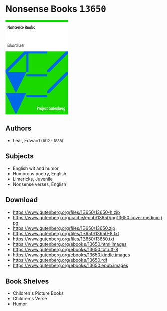 # Nonsense Books <kbd>13650</kbd>

![](./cover.medium.jpg "")

## Authors


 - Lear, Edward <small>(1812 - 1888)</small>

## Subjects


 - English wit and humor
 - Humorous poetry, English
 - Limericks, Juvenile
 - Nonsense verses, English

## Download


 - https://www.gutenberg.org/files/13650/13650-h.zip
 - https://www.gutenberg.org/cache/epub/13650/pg13650.cover.medium.jpg
 - https://www.gutenberg.org/files/13650/13650.zip
 - https://www.gutenberg.org/files/13650/13650-8.txt
 - https://www.gutenberg.org/files/13650/13650.txt
 - https://www.gutenberg.org/ebooks/13650.html.images
 - https://www.gutenberg.org/ebooks/13650.txt.utf-8
 - https://www.gutenberg.org/ebooks/13650.kindle.images
 - https://www.gutenberg.org/ebooks/13650.rdf
 - https://www.gutenberg.org/ebooks/13650.epub.images

## Book Shelves


 - Children's Picture Books
 - Children's Verse
 - Humor
